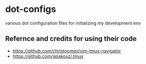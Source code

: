 # dot-configs
various dot configuration files for initializing my development env


## Refernce and credits for using their code
* https://github.com/christoomey/vim-tmux-navigator
* https://github.com/gpakosz/.tmux 
